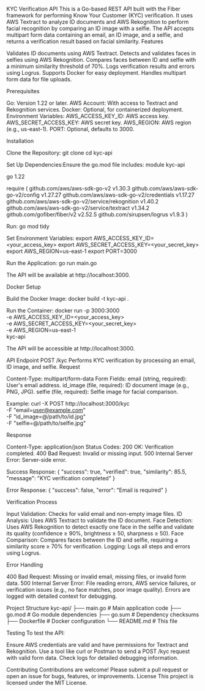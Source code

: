 KYC Verification API
This is a Go-based REST API built with the Fiber framework for performing Know Your Customer (KYC) verification. It uses AWS Textract to analyze ID documents and AWS Rekognition to perform facial recognition by comparing an ID image with a selfie. The API accepts multipart form data containing an email, an ID image, and a selfie, and returns a verification result based on facial similarity.
Features

Validates ID documents using AWS Textract.
Detects and validates faces in selfies using AWS Rekognition.
Compares faces between ID and selfie with a minimum similarity threshold of 70%.
Logs verification results and errors using Logrus.
Supports Docker for easy deployment.
Handles multipart form data for file uploads.

Prerequisites

Go: Version 1.22 or later.
AWS Account: With access to Textract and Rekognition services.
Docker: Optional, for containerized deployment.
Environment Variables:
AWS_ACCESS_KEY_ID: AWS access key.
AWS_SECRET_ACCESS_KEY: AWS secret key.
AWS_REGION: AWS region (e.g., us-east-1).
PORT: Optional, defaults to 3000.



Installation

Clone the Repository:
git clone <repository-url>
cd kyc-api


Set Up Dependencies:Ensure the go.mod file includes:
module kyc-api

go 1.22

require (
    github.com/aws/aws-sdk-go-v2 v1.30.3
    github.com/aws/aws-sdk-go-v2/config v1.27.27
    github.com/aws/aws-sdk-go-v2/credentials v1.17.27
    github.com/aws/aws-sdk-go-v2/service/rekognition v1.40.2
    github.com/aws/aws-sdk-go-v2/service/textract v1.34.2
    github.com/gofiber/fiber/v2 v2.52.5
    github.com/sirupsen/logrus v1.9.3
)

Run:
go mod tidy


Set Environment Variables:
export AWS_ACCESS_KEY_ID=<your_access_key>
export AWS_SECRET_ACCESS_KEY=<your_secret_key>
export AWS_REGION=us-east-1
export PORT=3000


Run the Application:
go run main.go

The API will be available at http://localhost:3000.


Docker Setup

Build the Docker Image:
docker build -t kyc-api .


Run the Container:
docker run -p 3000:3000 \
  -e AWS_ACCESS_KEY_ID=<your_access_key> \
  -e AWS_SECRET_ACCESS_KEY=<your_secret_key> \
  -e AWS_REGION=us-east-1 \
  kyc-api

The API will be accessible at http://localhost:3000.


API Endpoint
POST /kyc
Performs KYC verification by processing an email, ID image, and selfie.
Request

Content-Type: multipart/form-data
Form Fields:
email (string, required): User's email address.
id_image (file, required): ID document image (e.g., PNG, JPG).
selfie (file, required): Selfie image for facial comparison.



Example:
curl -X POST http://localhost:3000/kyc \
  -F "email=user@example.com" \
  -F "id_image=@/path/to/id.jpg" \
  -F "selfie=@/path/to/selfie.jpg"

Response

Content-Type: application/json
Status Codes:
200 OK: Verification completed.
400 Bad Request: Invalid or missing input.
500 Internal Server Error: Server-side error.



Success Response:
{
  "success": true,
  "verified": true,
  "similarity": 85.5,
  "message": "KYC verification completed"
}

Error Response:
{
  "success": false,
  "error": "Email is required"
}

Verification Process

Input Validation: Checks for valid email and non-empty image files.
ID Analysis: Uses AWS Textract to validate the ID document.
Face Detection: Uses AWS Rekognition to detect exactly one face in the selfie and validate its quality (confidence ≥ 90%, brightness ≥ 50, sharpness ≥ 50).
Face Comparison: Compares faces between the ID and selfie, requiring a similarity score ≥ 70% for verification.
Logging: Logs all steps and errors using Logrus.

Error Handling

400 Bad Request: Missing or invalid email, missing files, or invalid form data.
500 Internal Server Error: File reading errors, AWS service failures, or verification issues (e.g., no face matches, poor image quality).
Errors are logged with detailed context for debugging.

Project Structure
kyc-api/
├── main.go          # Main application code
├── go.mod          # Go module dependencies
├── go.sum          # Dependency checksums
├── Dockerfile       # Docker configuration
└── README.md       # This file

Testing
To test the API:

Ensure AWS credentials are valid and have permissions for Textract and Rekognition.
Use a tool like curl or Postman to send a POST /kyc request with valid form data.
Check logs for detailed debugging information.

Contributing
Contributions are welcome! Please submit a pull request or open an issue for bugs, features, or improvements.
License
This project is licensed under the MIT License.
